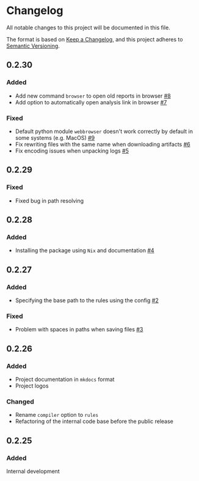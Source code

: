 # Changelog

All notable changes to this project will be documented in this file.

The format is based on [Keep a Changelog](https://keepachangelog.com/en/1.1.0/),
and this project adheres to [Semantic Versioning](https://semver.org/spec/v2.0.0.html).

## 0.2.30

### Added

- Add new command `browser` to open old reports in browser [#8](https://github.com/Security-Experts-Community/sandbox-cli/pull/8/files)
- Add option to automatically open analysis link in browser [#7](https://github.com/Security-Experts-Community/sandbox-cli/pull/7)

### Fixed

- Default python module `webbrowser` doesn't work correctly by default in some systems (e.g. MacOS) [#9](https://github.com/Security-Experts-Community/sandbox-cli/pull/9)
- Fix rewriting files with the same name when downloading artifacts [#6](https://github.com/Security-Experts-Community/sandbox-cli/pull/6)
- Fix encoding issues when unpacking logs [#5](https://github.com/Security-Experts-Community/sandbox-cli/pull/5)

## 0.2.29

### Fixed

- Fixed bug in path resolving

## 0.2.28

### Added

- Installing the package using `Nix` and documentation [#4](https://github.com/Security-Experts-Community/sandbox-cli/pull/4)

## 0.2.27

### Added

- Specifying the base path to the rules using the config [#2](https://github.com/Security-Experts-Community/sandbox-cli/pull/2)

### Fixed

- Problem with spaces in paths when saving files [#3](https://github.com/Security-Experts-Community/sandbox-cli/pull/3)

## 0.2.26

### Added

- Project documentation in `mkdocs` format
- Project logos

### Changed

- Rename `compiler` option to `rules`
- Refactoring of the internal code base before the public release

## 0.2.25

### Added

Internal development
